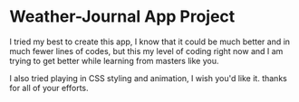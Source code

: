 # Weather-Journal App Project

I tried my best to create this app, I know that it could be much better and in much fewer lines of codes, but this my level of coding right now and I am trying to get better while learning from masters like you.

I also tried playing in CSS styling and animation, I wish you'd like it.
thanks for all of your efforts.